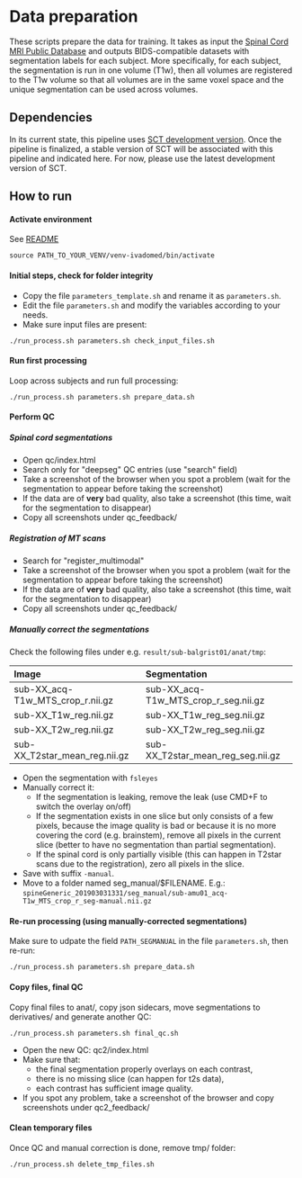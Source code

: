 # Data preparation

These scripts prepare the data for training. It takes as input the [Spinal Cord MRI Public Database](https://osf.io/76jkx/) and outputs BIDS-compatible datasets with segmentation labels for each subject. More specifically, for each subject, the segmentation is run in one volume (T1w), then all volumes are registered to the T1w volume so that all volumes are in the same voxel space and the unique segmentation can be used across volumes.

## Dependencies

In its current state, this pipeline uses [SCT development version](https://github.com/neuropoly/spinalcordtoolbox#install-from-github-development). Once the pipeline is finalized, a stable version of SCT will be associated with this pipeline and indicated here. For now, please use the latest development version of SCT.

## How to run

#### Activate environment

See [README](../README.md)
~~~
source PATH_TO_YOUR_VENV/venv-ivadomed/bin/activate
~~~

#### Initial steps, check for folder integrity

- Copy the file `parameters_template.sh` and rename it as `parameters.sh`.
- Edit the file `parameters.sh` and modify the variables according to your needs.
- Make sure input files are present:
~~~
./run_process.sh parameters.sh check_input_files.sh
~~~

#### Run first processing

Loop across subjects and run full processing:

~~~
./run_process.sh parameters.sh prepare_data.sh
~~~

#### Perform QC

##### Spinal cord segmentations

- Open qc/index.html
- Search only for "deepseg" QC entries (use "search" field)
- Take a screenshot of the browser when you spot a problem (wait for the segmentation to appear before taking the screenshot)
- If the data are of **very** bad quality, also take a screenshot (this time, wait for the segmentation to disappear)
- Copy all screenshots under qc_feedback/

##### Registration of MT scans

- Search for "register_multimodal"
- Take a screenshot of the browser when you spot a problem (wait for the segmentation to appear before taking the screenshot)
- If the data are of **very** bad quality, also take a screenshot (this time, wait for the segmentation to disappear)
- Copy all screenshots under qc_feedback/

##### Manually correct the segmentations

Check the following files under e.g. `result/sub-balgrist01/anat/tmp`:

| Image  | Segmentation  |
|:---|:---|
| sub-XX_acq-T1w_MTS_crop_r.nii.gz | sub-XX_acq-T1w_MTS_crop_r_seg.nii.gz|
| sub-XX_T1w_reg.nii.gz | sub-XX_T1w_reg_seg.nii.gz |
| sub-XX_T2w_reg.nii.gz | sub-XX_T2w_reg_seg.nii.gz |
| sub-XX_T2star_mean_reg.nii.gz | sub-XX_T2star_mean_reg_seg.nii.gz |

- Open the segmentation with `fsleyes`
- Manually correct it:
  - If the segmentation is leaking, remove the leak (use CMD+F to switch the overlay on/off)
  - If the segmentation exists in one slice but only consists of a few pixels, because the image quality is bad or because it is no more covering the cord (e.g. brainstem), remove all pixels in the current slice (better to have no segmentation than partial segmentation).
  - If the spinal cord is only partially visible (this can happen in T2star scans due to the registration), zero all pixels in the slice.
- Save with suffix `-manual`.
- Move to a folder named seg_manual/$FILENAME. E.g.: `spineGeneric_201903031331/seg_manual/sub-amu01_acq-T1w_MTS_crop_r_seg-manual.nii.gz`

#### Re-run processing (using manually-corrected segmentations)

Make sure to udpate the field `PATH_SEGMANUAL` in the file `parameters.sh`, then re-run:

~~~
./run_process.sh parameters.sh prepare_data.sh
~~~

#### Copy files, final QC

Copy final files to anat/, copy json sidecars, move segmentations to derivatives/ and generate another QC:

~~~
./run_process.sh parameters.sh final_qc.sh
~~~

- Open the new QC: qc2/index.html
- Make sure that:
  - the final segmentation properly overlays on each contrast,
  - there is no missing slice (can happen for t2s data),
  - each contrast has sufficient image quality.
- If you spot any problem, take a screenshot of the browser and copy screenshots under qc2_feedback/

#### Clean temporary files

Once QC and manual correction is done, remove tmp/ folder:

~~~
./run_process.sh delete_tmp_files.sh
~~~
